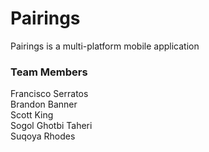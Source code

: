 # Pairings
Pairings is a multi-platform mobile application

### Team Members

Francisco Serratos<br/>
Brandon Banner<br/>
Scott King<br/>
Sogol Ghotbi Taheri<br/>
Suqoya Rhodes<br/>
